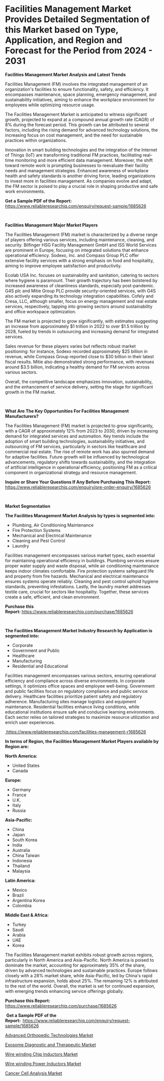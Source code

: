<p><h1>Facilities Management Market Provides Detailed Segmentation of this Market based on Type, Application, and Region and Forecast for the Period from 2024 - 2031</h1></p><p><strong>Facilities Management Market Analysis and Latest Trends</strong></p>
<p><p>Facilities Management (FM) involves the integrated management of an organization's facilities to ensure functionality, safety, and efficiency. It encompasses maintenance, space planning, emergency management, and sustainability initiatives, aiming to enhance the workplace environment for employees while optimizing resource usage.</p><p>The Facilities Management Market is anticipated to witness significant growth, projected to expand at a compound annual growth rate (CAGR) of 8% during the forecast period. This growth can be attributed to several factors, including the rising demand for advanced technology solutions, the increasing focus on cost management, and the need for sustainable practices within organizations. </p><p>Innovation in smart building technologies and the integration of the Internet of Things (IoT) are transforming traditional FM practices, facilitating real-time monitoring and more efficient data management. Moreover, the shift toward remote work is prompting businesses to reevaluate their facility needs and management strategies. Enhanced awareness of workplace health and safety standards is another driving force, leading organizations to invest more in facilities management. As companies evolve and adapt, the FM sector is poised to play a crucial role in shaping productive and safe work environments.</p></p>
<p><strong>Get a Sample PDF of the Report:&nbsp;</strong> <a href="https://www.reliableresearchiq.com/enquiry/request-sample/1685626?utm_campaign=1136&utm_medium=2&utm_source=Github&utm_content=ia&utm_term=06102024&utm_id=facilities-management">https://www.reliableresearchiq.com/enquiry/request-sample/1685626</a></p>
<p>&nbsp;</p>
<p><strong>Facilities Management Major Market Players</strong></p>
<p><p>The Facilities Management (FM) market is characterized by a diverse range of players offering various services, including maintenance, cleaning, and security. Bilfinger HSG Facility Management GmbH and ISS World Services are prominent in Europe, focusing on integrated solutions that enhance operational efficiency. Sodexo, Inc. and Compass Group PLC offer extensive facility services with a strong emphasis on food and hospitality, aiming to improve employee satisfaction and productivity.</p><p>Ecolab USA Inc. focuses on sustainability and sanitation, catering to sectors where hygiene is paramount. Their growth trajectory has been bolstered by increased awareness of cleanliness standards, especially post-pandemic. G4S plc and Mitie Group PLC provide security-oriented services, with G4S also actively expanding its technology integration capabilities. Cofely and Cresa, LLC, although smaller, focus on energy management and real estate services, respectively, tapping into growing sectors around sustainability and office workspace optimization.</p><p>The FM market is projected to grow significantly, with estimates suggesting an increase from approximately $1 trillion in 2022 to over $1.5 trillion by 2028, fueled by trends in outsourcing and increasing demand for integrated services. </p><p>Sales revenue for these players varies but reflects robust market positioning: for instance, Sodexo recorded approximately $25 billion in revenue, while Compass Group reported close to $30 billion in their latest fiscal results. Mitie also demonstrated strong performance, with revenues around $3.5 billion, indicating a healthy demand for FM services across various sectors. </p><p>Overall, the competitive landscape emphasizes innovation, sustainability, and the enhancement of service delivery, setting the stage for significant growth in the FM market.</p></p>
<p>&nbsp;</p>
<p><strong>What Are The Key Opportunities For Facilities Management Manufacturers?</strong></p>
<p><p>The Facilities Management (FM) market is projected to grow significantly, with a CAGR of approximately 12% from 2023 to 2030, driven by increasing demand for integrated services and automation. Key trends include the adoption of smart building technologies, sustainability initiatives, and outsourcing of FM services, particularly in sectors like healthcare and commercial real estate. The rise of remote work has also spurred demand for adaptive facilities. Future growth will be influenced by technological advancements, regulatory shifts towards sustainability, and the integration of artificial intelligence in operational efficiency, positioning FM as a critical component in organizational strategy and resource management.</p></p>
<p><strong>Inquire or Share Your Questions If Any Before Purchasing This Report:</strong> <a href="https://www.reliableresearchiq.com/enquiry/pre-order-enquiry/1685626?utm_campaign=1136&utm_medium=2&utm_source=Github&utm_content=ia&utm_term=06102024&utm_id=facilities-management">https://www.reliableresearchiq.com/enquiry/pre-order-enquiry/1685626</a></p>
<p>&nbsp;</p>
<p><strong>Market Segmentation</strong></p>
<p><strong>The Facilities Management Market Analysis by types is segmented into:</strong></p>
<p><ul><li>Plumbing, Air Conditioning Maintenance</li><li>Fire Protection Systems</li><li>Mechanical and Electrical Maintenance</li><li>Cleaning and Pest Control</li><li>Laundry</li></ul></p>
<p><p>Facilities management encompasses various market types, each essential for maintaining operational efficiency in buildings. Plumbing services ensure proper water supply and waste disposal, while air conditioning maintenance keeps indoor climates comfortable. Fire protection systems safeguard life and property from fire hazards. Mechanical and electrical maintenance ensures systems operate reliably. Cleaning and pest control uphold hygiene standards, preventing infestations. Lastly, the laundry market addresses textile care, crucial for sectors like hospitality. Together, these services create a safe, efficient, and clean environment.</p></p>
<p><strong>Purchase this Report:&nbsp;</strong><a href="https://www.reliableresearchiq.com/purchase/1685626?utm_campaign=1136&utm_medium=2&utm_source=Github&utm_content=ia&utm_term=06102024&utm_id=facilities-management">https://www.reliableresearchiq.com/purchase/1685626</a></p>
<p>&nbsp;</p>
<p><strong>The Facilities Management Market Industry Research by Application is segmented into:</strong></p>
<p><ul><li>Corporate</li><li>Government and Public</li><li>Healthcare</li><li>Manufacturing</li><li>Residential and Educational</li></ul></p>
<p><p>Facilities management encompasses various sectors, ensuring operational efficiency and compliance across diverse environments. In corporate settings, it optimizes office spaces and employee well-being. Government and public facilities focus on regulatory compliance and public service delivery. Healthcare facilities prioritize patient safety and regulatory adherence. Manufacturing sites manage logistics and equipment maintenance. Residential facilities enhance living conditions, while educational institutions ensure safe and conducive learning environments. Each sector relies on tailored strategies to maximize resource utilization and enrich user experiences.</p></p>
<p><a href="https://www.reliableresearchiq.com/facilities-management-r1685626?utm_campaign=1136&utm_medium=2&utm_source=Github&utm_content=ia&utm_term=06102024&utm_id=facilities-management">&nbsp;https://www.reliableresearchiq.com/facilities-management-r1685626</a></p>
<p><strong>In terms of Region, the Facilities Management Market Players available by Region are:</strong></p>
<p>
    <p> <strong> North America: </strong>
        <ul>
            <li>United States</li>
            <li>Canada</li>
        </ul>
        </p> 
    <p> <strong> Europe: </strong>
        <ul>
            <li>Germany</li>
            <li>France</li>
            <li>U.K.</li>
            <li>Italy</li>
            <li>Russia</li>
        </ul>
        </p> 
    <p> <strong> Asia-Pacific: </strong>
        <ul>
            <li>China</li>
            <li>Japan</li>
            <li>South Korea</li>
            <li>India</li>
            <li>Australia</li>
            <li>China Taiwan</li>
            <li>Indonesia</li>
            <li>Thailand</li>
            <li>Malaysia</li>
        </ul>
        </p> 
    <p> <strong> Latin America: </strong>
        <ul>
            <li>Mexico</li>
            <li>Brazil</li>
            <li>Argentina Korea</li>
            <li>Colombia</li>
        </ul>
        </p> 
    <p> <strong> Middle East & Africa: </strong>
        <ul>
            <li>Turkey</li>
            <li>Saudi</li>
            <li>Arabia</li>
            <li>UAE</li>
            <li>Korea</li>
        </ul>
    </p>
    </p>
<p><p>The Facilities Management market exhibits robust growth across regions, particularly in North America and Asia-Pacific. North America is poised to dominate the market, accounting for approximately 35% of the share, driven by advanced technologies and sustainable practices. Europe follows closely with a 28% market share, while Asia-Pacific, led by China's rapid infrastructure expansion, holds about 25%. The remaining 12% is attributed to the rest of the world. Overall, the market is set for continued expansion, with emerging trends enhancing service offerings globally.</p></p>
<p><strong>Purchase this Report: </strong><a href="https://www.reliableresearchiq.com/purchase/1685626?utm_campaign=1136&utm_medium=2&utm_source=Github&utm_content=ia&utm_term=06102024&utm_id=facilities-management">https://www.reliableresearchiq.com/purchase/1685626</a></p>
<p>&nbsp;<strong>Get a Sample PDF of the Report:&nbsp;&nbsp;</strong><a href="https://www.reliableresearchiq.com/enquiry/request-sample/1685626?utm_campaign=1136&utm_medium=2&utm_source=Github&utm_content=ia&utm_term=06102024&utm_id=facilities-management">https://www.reliableresearchiq.com/enquiry/request-sample/1685626</a></p>
<p><strong></strong></p>
<p><p><a href="https://www.linkedin.com/pulse/advanced-orthopedic-technologies-market-research-report-zdgde?utm_campaign=1136&utm_medium=2&utm_source=Github&utm_content=ia&utm_term=06102024&utm_id=facilities-management">Advanced Orthopedic Technologies Market</a></p><p><a href="https://www.linkedin.com/pulse/deep-dive-exosome-diagnostic-therapeutic-market-itstrends-mc6ie?utm_campaign=1136&utm_medium=2&utm_source=Github&utm_content=ia&utm_term=06102024&utm_id=facilities-management">Exosome Diagnostic and Therapeutic Market</a></p><p><a href="https://issuu.com/reportprime-2/docs/wire-winding-chip-inductors-market-_6788b6df1fa13d?utm_campaign=1136&utm_medium=2&utm_source=Github&utm_content=ia&utm_term=06102024&utm_id=facilities-management">Wire winding Chip Inductors Market</a></p><p><a href="https://issuu.com/reportprime-2/docs/wire-winding-power-inductors-market_0312e1692e35e0?utm_campaign=1136&utm_medium=2&utm_source=Github&utm_content=ia&utm_term=06102024&utm_id=facilities-management">Wire winding Power Inductors Market</a></p><p><a href="https://www.linkedin.com/pulse/cancer-cell-analysis-market-forecasts-trends-impact-2024-v5tbe?utm_campaign=1136&utm_medium=2&utm_source=Github&utm_content=ia&utm_term=06102024&utm_id=facilities-management">Cancer Cell Analysis Market</a></p></p>